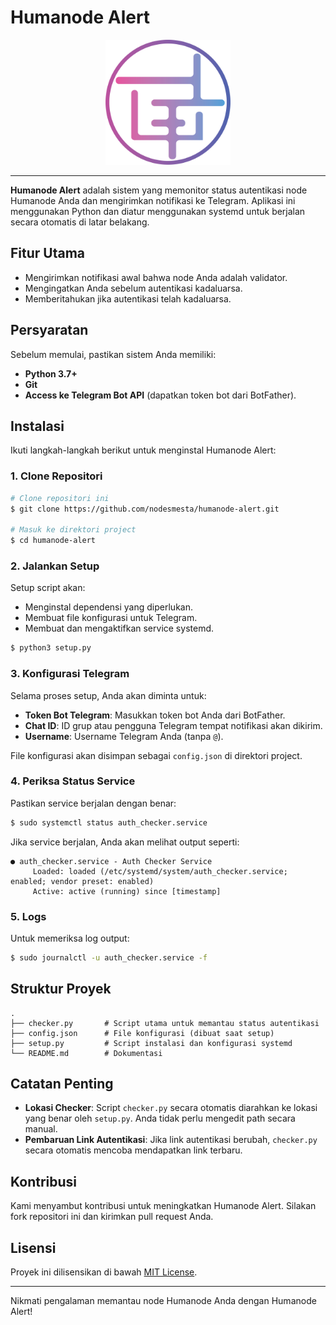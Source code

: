 # Humanode Alert

<p align="center">
  <img src="NodeSemesta.png" alt="Humanode Alert Logo" width="200">
</p>

---

**Humanode Alert** adalah sistem yang memonitor status autentikasi node Humanode Anda dan mengirimkan notifikasi ke Telegram. Aplikasi ini menggunakan Python dan diatur menggunakan systemd untuk berjalan secara otomatis di latar belakang.

## Fitur Utama
- Mengirimkan notifikasi awal bahwa node Anda adalah validator.
- Mengingatkan Anda sebelum autentikasi kadaluarsa.
- Memberitahukan jika autentikasi telah kadaluarsa.

## Persyaratan
Sebelum memulai, pastikan sistem Anda memiliki:
- **Python 3.7+**
- **Git**
- **Access ke Telegram Bot API** (dapatkan token bot dari BotFather).

## Instalasi
Ikuti langkah-langkah berikut untuk menginstal Humanode Alert:

### 1. Clone Repositori
```bash
# Clone repositori ini
$ git clone https://github.com/nodesmesta/humanode-alert.git

# Masuk ke direktori project
$ cd humanode-alert
```

### 2. Jalankan Setup
Setup script akan:
- Menginstal dependensi yang diperlukan.
- Membuat file konfigurasi untuk Telegram.
- Membuat dan mengaktifkan service systemd.

```bash
$ python3 setup.py
```

### 3. Konfigurasi Telegram
Selama proses setup, Anda akan diminta untuk:
- **Token Bot Telegram**: Masukkan token bot Anda dari BotFather.
- **Chat ID**: ID grup atau pengguna Telegram tempat notifikasi akan dikirim.
- **Username**: Username Telegram Anda (tanpa `@`).

File konfigurasi akan disimpan sebagai `config.json` di direktori project.

### 4. Periksa Status Service
Pastikan service berjalan dengan benar:
```bash
$ sudo systemctl status auth_checker.service
```

Jika service berjalan, Anda akan melihat output seperti:
```
● auth_checker.service - Auth Checker Service
     Loaded: loaded (/etc/systemd/system/auth_checker.service; enabled; vendor preset: enabled)
     Active: active (running) since [timestamp]
```

### 5. Logs
Untuk memeriksa log output:
```bash
$ sudo journalctl -u auth_checker.service -f
```

## Struktur Proyek
```
.
├── checker.py       # Script utama untuk memantau status autentikasi
├── config.json      # File konfigurasi (dibuat saat setup)
├── setup.py         # Script instalasi dan konfigurasi systemd
└── README.md        # Dokumentasi
```

## Catatan Penting
- **Lokasi Checker**: Script `checker.py` secara otomatis diarahkan ke lokasi yang benar oleh `setup.py`. Anda tidak perlu mengedit path secara manual.
- **Pembaruan Link Autentikasi**: Jika link autentikasi berubah, `checker.py` secara otomatis mencoba mendapatkan link terbaru.

## Kontribusi
Kami menyambut kontribusi untuk meningkatkan Humanode Alert. Silakan fork repositori ini dan kirimkan pull request Anda.

## Lisensi
Proyek ini dilisensikan di bawah [MIT License](LICENSE).

---

Nikmati pengalaman memantau node Humanode Anda dengan Humanode Alert!

